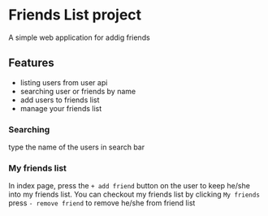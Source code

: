 # Friends List project
A simple web application for addig friends

## Features
- listing users from user api
- searching user or friends by name
- add users to friends list
- manage your friends list

### Searching
type the name of the users in search bar
### My friends list
In index page, press the `+ add friend` button on the user to keep he/she into my friends list.
You can checkout my friends list by clicking `My friends`
press `- remove friend` to remove he/she from friend list

